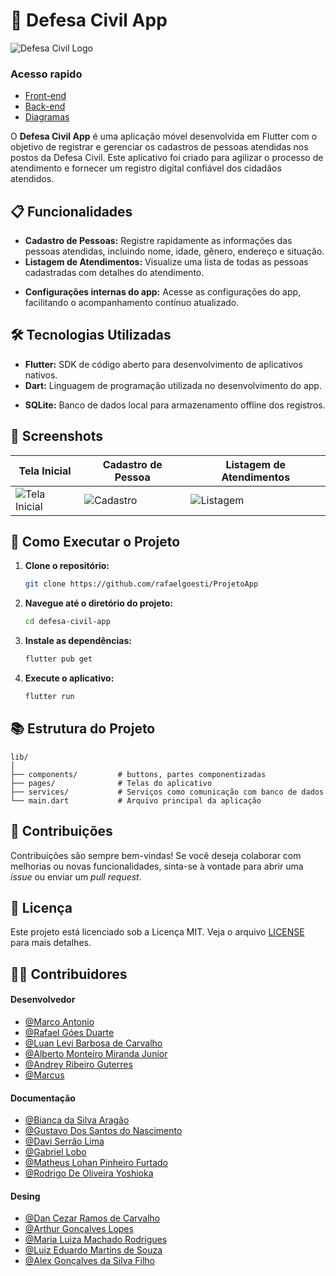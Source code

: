 
# 📱 Defesa Civil App

![Defesa Civil Logo](https://your-logo-url.com) <!-- Substitua pelo link do logo se houver -->

### Acesso rapido

- [Front-end](/frontend/)
- [Back-end](/backend/)
- [Diagramas](/diagramas/)

O **Defesa Civil App** é uma aplicação móvel desenvolvida em Flutter com o objetivo de registrar e gerenciar os cadastros de pessoas atendidas nos postos da Defesa Civil. Este aplicativo foi criado para agilizar o processo de atendimento e fornecer um registro digital confiável dos cidadãos atendidos.

## 📋 Funcionalidades

- **Cadastro de Pessoas:** Registre rapidamente as informações das pessoas atendidas, incluindo nome, idade, gênero, endereço e situação.
- **Listagem de Atendimentos:** Visualize uma lista de todas as pessoas cadastradas com detalhes do atendimento.
<!-- - **Busca e Filtros:** Encontre rapidamente registros específicos utilizando a função de busca e filtros avançados. -->
- **Configurações internas do app:** Acesse as configurações do app, facilitando o acompanhamento contínuo atualizado.

## 🛠️ Tecnologias Utilizadas

- **Flutter:** SDK de código aberto para desenvolvimento de aplicativos nativos.
- **Dart:** Linguagem de programação utilizada no desenvolvimento do app.
<!-- - **Provider:** Gerenciamento de estado do Flutter utilizado no projeto. -->
- **SQLite:** Banco de dados local para armazenamento offline dos registros.

## 📱 Screenshots

<!-- Adicione capturas de tela do aplicativo aqui -->
| Tela Inicial | Cadastro de Pessoa | Listagem de Atendimentos |
| ------------ | ------------------ | ----------------------- |
| ![Tela Inicial](https://your-screenshot-url.com) | ![Cadastro](https://your-screenshot-url.com) | ![Listagem](https://your-screenshot-url.com) |

## 🚀 Como Executar o Projeto

1. **Clone o repositório:**

   ```bash
   git clone https://github.com/rafaelgoesti/ProjetoApp
   ```

2. **Navegue até o diretório do projeto:**

   ```bash
   cd defesa-civil-app
   ```

3. **Instale as dependências:**

   ```bash
   flutter pub get
   ```

4. **Execute o aplicativo:**

   ```bash
   flutter run
   ```

## 📚 Estrutura do Projeto

```
lib/
│
├── components/         # buttons, partes componentizadas
├── pages/              # Telas do aplicativo
├── services/           # Serviços como comunicação com banco de dados
└── main.dart           # Arquivo principal da aplicação
```

## 🤝 Contribuições

Contribuições são sempre bem-vindas! Se você deseja colaborar com melhorias ou novas funcionalidades, sinta-se à vontade para abrir uma *issue* ou enviar um *pull request*.

## 📄 Licença

Este projeto está licenciado sob a Licença MIT. Veja o arquivo [LICENSE](LICENSE) para mais detalhes.

## 👨‍💻 Contribuidores

#### Desenvolvedor

- [@Marco Antonio](https://github.com/marco0antonio0)
- [@Rafael Góes Duarte]()
- [@Luan Levi Barbosa de Carvalho](https://github.com/Luan-carvalho-b)
- [@Alberto Monteiro Miranda Junior]()
- [@Andrey Ribeiro Guterres]()
- [@Marcus]()

#### Documentação

- [@Bianca da Silva Aragão]()
- [@Gustavo Dos Santos do Nascimento]()
- [@Davi Serrão Lima]()
- [@Gabriel Lobo]()
- [@Matheus Lohan Pinheiro Furtado]()
- [@Rodrigo De Oliveira Yoshioka]()

#### Desing

- [@Dan Cezar Ramos de Carvalho]()
- [@Arthur Gonçalves Lopes]()
- [@Maria Luiza Machado Rodrigues]()
- [@Luiz Eduardo Martins de Souza]()
- [@Alex Gonçalves da Silva Filho]()
